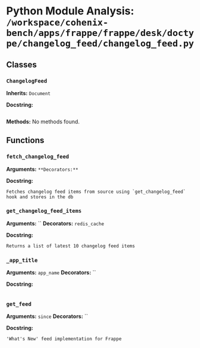 # Python Module Analysis: `/workspace/cohenix-bench/apps/frappe/frappe/desk/doctype/changelog_feed/changelog_feed.py`

## Classes

### `ChangelogFeed`
**Inherits:** `Document`


**Docstring:**
```

```

**Methods:**
No methods found.




## Functions

### `fetch_changelog_feed`
**Arguments:** ``
**Decorators:** ``

**Docstring:**
```
Fetches changelog feed items from source using `get_changelog_feed` hook and stores in the db
```
### `get_changelog_feed_items`
**Arguments:** ``
**Decorators:** `redis_cache`

**Docstring:**
```
Returns a list of latest 10 changelog feed items
```
### `_app_title`
**Arguments:** `app_name`
**Decorators:** ``

**Docstring:**
```

```
### `get_feed`
**Arguments:** `since`
**Decorators:** ``

**Docstring:**
```
'What's New' feed implementation for Frappe
```

